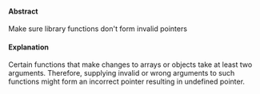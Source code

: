 #### Abstract
Make sure library functions don't form invalid pointers

#### Explanation
Certain functions that make changes to arrays or objects take at least two arguments.
Therefore, supplying invalid or wrong arguments to such functions might form an 
incorrect pointer resulting in undefined pointer.